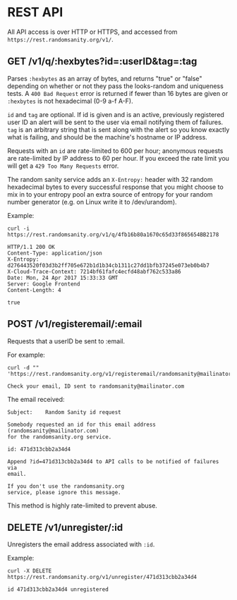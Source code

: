 # REST API

All API access is over HTTP or HTTPS, and accessed from
`https://rest.randomsanity.org/v1/`.

## GET /v1/q/:hexbytes?id=:userID&tag=:tag

Parses `:hexbytes` as an array of bytes, and returns "true" or "false"
depending on whether or not they pass the looks-random and uniqueness
tests. A `400 Bad Request` error is returned if fewer than 16 bytes
are given or `:hexbytes` is not hexadecimal (0-9 a-f A-F).

`id` and `tag` are optional. If id is given and is an active, previously
registered user ID an alert will be sent to the user via email
notifying them of failures. `tag` is an arbitrary string that is sent
along with the alert so you know exactly what is failing, and should
be the machine's hostname or IP address.

Requests with an `id` are rate-limited to 600 per hour; anonymous
requests are rate-limited by IP address to 60 per hour. If you exceed
the rate limit you will get a `429 Too Many Requests` error.

The random sanity service adds an `X-Entropy:` header with 32 random
hexadecimal bytes to every successful response that you might choose
to mix in to your entropy pool an extra source of entropy for your
random number generator (e.g. on Linux write it to /dev/urandom).

Example:

```
curl -i https://rest.randomsanity.org/v1/q/4fb16b80a1670c65d33f865654BB2178

HTTP/1.1 200 OK
Content-Type: application/json
X-Entropy: d276443520f03d3b2ff705e672b1d1b34cb1311c27dd1bfb37245e073eb0b4b7
X-Cloud-Trace-Context: 7214bf61fafc4ecfd48abf762c533a86
Date: Mon, 24 Apr 2017 15:33:33 GMT
Server: Google Frontend
Content-Length: 4

true
```

## POST /v1/registeremail/:email

Requests that a userID be sent to :email.

For example:

```
curl -d "" 'https://rest.randomsanity.org/v1/registeremail/randomsanity@mailinator.com'

Check your email, ID sent to randomsanity@mailinator.com
```

The email received:

```
Subject:	Random Sanity id request

Somebody requested an id for this email address 
(randomsanity@mailinator.com)
for the randomsanity.org service.

id: 471d313cbb2a34d4

Append ?id=471d313cbb2a34d4 to API calls to be notified of failures via 
email.

If you don't use the randomsanity.org
service, please ignore this message.

```

This method is highly rate-limited to prevent abuse.

## DELETE /v1/unregister/:id

Unregisters the email address associated with `:id`.

Example:

```
curl -X DELETE https://rest.randomsanity.org/v1/unregister/471d313cbb2a34d4

id 471d313cbb2a34d4 unregistered
```
